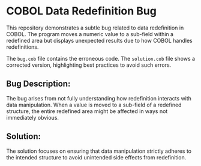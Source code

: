 # COBOL Data Redefinition Bug

This repository demonstrates a subtle bug related to data redefinition in COBOL.  The program moves a numeric value to a sub-field within a redefined area but displays unexpected results due to how COBOL handles redefinitions. 

The `bug.cob` file contains the erroneous code. The `solution.cob` file shows a corrected version, highlighting best practices to avoid such errors. 

## Bug Description:
The bug arises from not fully understanding how redefinition interacts with data manipulation. When a value is moved to a sub-field of a redefined structure, the entire redefined area might be affected in ways not immediately obvious.

## Solution:
The solution focuses on ensuring that data manipulation strictly adheres to the intended structure to avoid unintended side effects from redefinition.